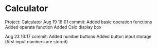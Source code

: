 # Calculator
Project: Calculator
Aug 19 18:01 commit:
Added basic operation functions
Added operate function
Added Calc display box

Aug 23 13:17 commit:
Added number buttons
Added button input storage (first input numbers are stored)

